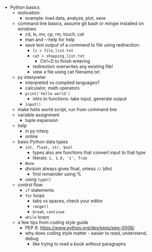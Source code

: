 - Python basics
    - motivation:
        - example: load data, analyze, plot, save
    - command line basics, assume git bash or mingw installed on windows
        - cd, ls, mv, cp, rm, touch, cat
        - man and --help for help
        - save text output of a command to file using redirection:
            - `ls > file_list.txt`
            - `cat > shopping_list.txt`
                - Ctrl+D to finish entering
            - redirection overwrites any existing file!
            - view a file using cat filename.txt
    - py interpreter
        - interpreted vs compiled languages?
        - calculator, math operators
        - `print('hello world')`
            - intro to functions: take input, generate output
        - `input()`
    - make hello world script, run from command line
    - variable assignment
        - tuple expansion
    - help
        - in py interp
        - online
    - basic Python data types
        - `int, float, str, bool`
            - types also are functions that convert input to that type
            - literals: `1, 1.0, '1', True`
        - `None`
        - division always gives float, unless `//` (div)
            - find remainder using %
        - using `type()`
    - control flow:
        - `if` statements
        - `for` loops
            - tabs vs spaces, check your editor
            - `range()`
            - `break`, `continue`
        - `while` loops
    - a few tips from coding style guide
        - PEP 8: https://www.python.org/dev/peps/pep-0008/
        - why does coding style matter - easier to read, understand, debug
            - like trying to read a book without paragraphs
